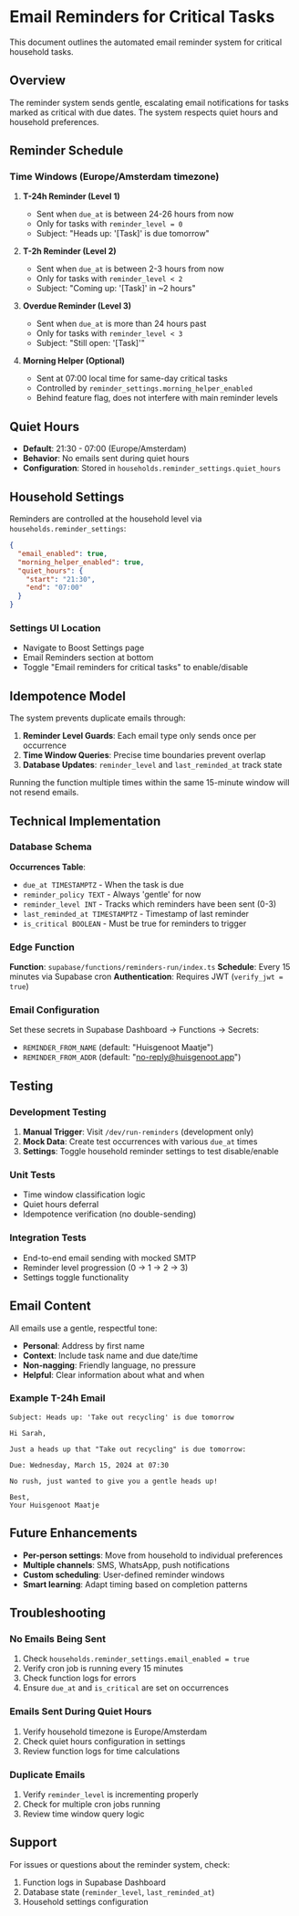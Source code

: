 # Email Reminders for Critical Tasks

This document outlines the automated email reminder system for critical household tasks.

## Overview

The reminder system sends gentle, escalating email notifications for tasks marked as critical with due dates. The system respects quiet hours and household preferences.

## Reminder Schedule

### Time Windows (Europe/Amsterdam timezone)

1. **T-24h Reminder (Level 1)**
   - Sent when `due_at` is between 24-26 hours from now
   - Only for tasks with `reminder_level = 0`
   - Subject: "Heads up: '[Task]' is due tomorrow"

2. **T-2h Reminder (Level 2)**  
   - Sent when `due_at` is between 2-3 hours from now
   - Only for tasks with `reminder_level < 2`
   - Subject: "Coming up: '[Task]' in ~2 hours"

3. **Overdue Reminder (Level 3)**
   - Sent when `due_at` is more than 24 hours past
   - Only for tasks with `reminder_level < 3`
   - Subject: "Still open: '[Task]'"

4. **Morning Helper (Optional)**
   - Sent at 07:00 local time for same-day critical tasks
   - Controlled by `reminder_settings.morning_helper_enabled`
   - Behind feature flag, does not interfere with main reminder levels

## Quiet Hours

- **Default**: 21:30 - 07:00 (Europe/Amsterdam)
- **Behavior**: No emails sent during quiet hours
- **Configuration**: Stored in `households.reminder_settings.quiet_hours`

## Household Settings

Reminders are controlled at the household level via `households.reminder_settings`:

```json
{
  "email_enabled": true,
  "morning_helper_enabled": true,
  "quiet_hours": {
    "start": "21:30",
    "end": "07:00"
  }
}
```

### Settings UI Location
- Navigate to Boost Settings page
- Email Reminders section at bottom
- Toggle "Email reminders for critical tasks" to enable/disable

## Idempotence Model

The system prevents duplicate emails through:

1. **Reminder Level Guards**: Each email type only sends once per occurrence
2. **Time Window Queries**: Precise time boundaries prevent overlap
3. **Database Updates**: `reminder_level` and `last_reminded_at` track state

Running the function multiple times within the same 15-minute window will not resend emails.

## Technical Implementation

### Database Schema

**Occurrences Table**:
- `due_at TIMESTAMPTZ` - When the task is due
- `reminder_policy TEXT` - Always 'gentle' for now
- `reminder_level INT` - Tracks which reminders have been sent (0-3)
- `last_reminded_at TIMESTAMPTZ` - Timestamp of last reminder
- `is_critical BOOLEAN` - Must be true for reminders to trigger

### Edge Function

**Function**: `supabase/functions/reminders-run/index.ts`
**Schedule**: Every 15 minutes via Supabase cron
**Authentication**: Requires JWT (`verify_jwt = true`)

### Email Configuration

Set these secrets in Supabase Dashboard → Functions → Secrets:

- `REMINDER_FROM_NAME` (default: "Huisgenoot Maatje")
- `REMINDER_FROM_ADDR` (default: "no-reply@huisgenoot.app")

## Testing

### Development Testing

1. **Manual Trigger**: Visit `/dev/run-reminders` (development only)
2. **Mock Data**: Create test occurrences with various `due_at` times
3. **Settings**: Toggle household reminder settings to test disable/enable

### Unit Tests

- Time window classification logic
- Quiet hours deferral
- Idempotence verification (no double-sending)

### Integration Tests  

- End-to-end email sending with mocked SMTP
- Reminder level progression (0 → 1 → 2 → 3)
- Settings toggle functionality

## Email Content

All emails use a gentle, respectful tone:

- **Personal**: Address by first name
- **Context**: Include task name and due date/time  
- **Non-nagging**: Friendly language, no pressure
- **Helpful**: Clear information about what and when

### Example T-24h Email

```
Subject: Heads up: 'Take out recycling' is due tomorrow

Hi Sarah,

Just a heads up that "Take out recycling" is due tomorrow:

Due: Wednesday, March 15, 2024 at 07:30

No rush, just wanted to give you a gentle heads up!

Best,
Your Huisgenoot Maatje
```

## Future Enhancements

- **Per-person settings**: Move from household to individual preferences
- **Multiple channels**: SMS, WhatsApp, push notifications
- **Custom scheduling**: User-defined reminder windows
- **Smart learning**: Adapt timing based on completion patterns

## Troubleshooting

### No Emails Being Sent

1. Check `households.reminder_settings.email_enabled = true`
2. Verify cron job is running every 15 minutes
3. Check function logs for errors
4. Ensure `due_at` and `is_critical` are set on occurrences

### Emails Sent During Quiet Hours

1. Verify household timezone is Europe/Amsterdam
2. Check quiet hours configuration in settings
3. Review function logs for time calculations

### Duplicate Emails

1. Verify `reminder_level` is incrementing properly
2. Check for multiple cron jobs running
3. Review time window query logic

## Support

For issues or questions about the reminder system, check:

1. Function logs in Supabase Dashboard
2. Database state (`reminder_level`, `last_reminded_at`)
3. Household settings configuration